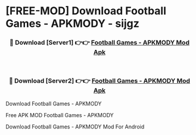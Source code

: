 # [FREE-MOD] Download Football Games - APKMODY - sijgz


<div align="center">
<h3>🔴 Download [Server1] 👉👉 <a href="https://apk-comot.site?title=Football_Games_-_APKMODY">Football Games - APKMODY Mod Apk</a></h3><br>

<h3>🔴 Download [Server2] 👉👉 <a href="https://apk-comot.site?title=Football_Games_-_APKMODY">Football Games - APKMODY Mod Apk</a></h3>
</div>



Download Football Games - APKMODY 

Free APK MOD Football Games - APKMODY 

Download Football Games - APKMODY Mod For Android
